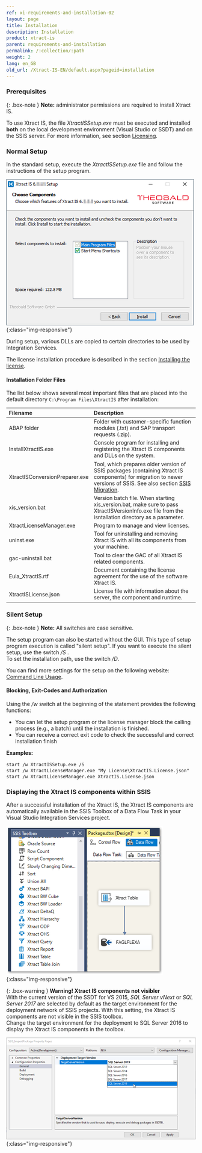 ```yaml
---
ref: xi-requirements-and-installation-02
layout: page
title: Installation
description: Installation
product: xtract-is
parent: requirements-and-installation
permalink: /:collection/:path
weight: 2
lang: en_GB
old_url: /Xtract-IS-EN/default.aspx?pageid=installation
---
```

### Prerequisites

{: .box-note }
**Note:** administrator permissions are required to install Xtract IS.

To use Xtract IS, the file *XtractISSetup.exe* must be executed and installed **both** on the local development environment (Visual Studio or SSDT) and on the SSIS server. For more information, see section [Licensing](./installing-the-license).



### Normal Setup

In the standard setup, execute the *XtractISSetup.exe* file and follow the instructions of the setup program.

![XIS_Setup](/img/content/xis/xis_setup-exe.png){:class="img-responsive"}

During setup, various DLLs are copied to certain directories to be used by Integration Services. 

The license installation procedure is described in the section [Installing the license](./installing-the-license#installing-the-xtract-is-license---xtractislicensejson).


#### Installation Folder Files
The list below shows several most important files that are placed into the default directory ``C:\Program Files\XtractIS`` after installation:

|Filename | Description |
|:----|:---|
| ABAP folder | Folder with customer-specific function modules (.txt) and SAP transport requests (.zip).|
| InstallXtractIS.exe | Console program for installing and registering the Xtract IS components and DLLs on the system.|
|XtractISConversionPreparer.exe| Tool, which prepares older version of SSIS packages (containing Xtract IS components) for migration to newer versions of SSIS. See also section [SSIS Migration](./ssis-migration).|
| xis_version.bat | Version batch file. When starting xis_version.bat, make sure to pass XtractISVersionInfo.exe file from the isntallation directory as a parameter.|
| XtractLicenseManager.exe | Program to manage and view licenses.|
| uninst.exe | Tool for uninstalling and removing Xtract IS with all its components from your machine. |
| gac-uninstall.bat | Tool to clear the GAC of all Xtract IS related components.|
| Eula_XtractIS.rtf | Document containing the license agreement for the use of the software Xtract IS.|
| XtractISLicense.json | License file with information about the server, the component and runtime. |



### Silent Setup

{: .box-note }
**Note:** All switches are case sensitive.

The setup program can also be started without the GUI. This type of setup  program execution is called "silent setup". If you want to execute the silent setup, use the switch */S* . <br>
To set the installation path, use the switch */D*.

You can find more settings for the setup on the following website: [Command Line Usage](http://nsis.sourceforge.net/Docs/Chapter3.html#3.2.1).

#### Blocking, Exit-Codes and Authorization

Using the */w* switch at the beginning of the statement provides the following functions:
- You can let the setup program or the license manager block the calling process (e.g., a batch) until the installation is finished. 
- You can receive a correct exit code to check the successful and correct installation finish

**Examples:**
```
start /w XtractISSetup.exe /S
start /w XtractLicenseManager.exe "My License\XtractIS.License.json"
start /w XtractLicenseManager.exe XtractIS.License.json
```

### Displaying the Xtract IS components within SSIS
After a successful installation of the Xtract IS, the Xtract IS components are automatically available in the SSIS Toolbox of a Data Flow Task in your Visual Studio Integration Services project.

![XIS_SSIS_Toolbox](/img/content/XIS_SSIS_Toolbox.png){:class="img-responsive"}<br>

{: .box-warning }
**Warning! Xtract IS components not visibler**<br> With the current version of the SSDT for VS 2015, *SQL Server vNext* or *SQL Server 2017* are selected by default as the target environment for the deployment network of SSIS projects.  With this setting, the Xtract IS components are not visible in the SSIS toolbox. <br> Change the target environment for the deployment to SQL Server 2016 to display the Xtract IS components in the toolbox.

![XIS_deployment_target_version_vNext](/img/content/VS_Deployment_Target.png){:class="img-responsive"}